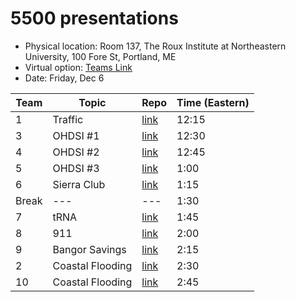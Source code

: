 
# 5500 presentations

* Physical location: Room 137, The Roux Institute at Northeastern University, 100 Fore St, Portland, ME
* Virtual option: [Teams Link](https://teams.microsoft.com/l/meetup-join/19%3ameeting_NzU2YzkxYjUtYjcwNi00NTU0LWJkNTYtZmQ2MGJkOGRkMjlj%40thread.v2/0?context=%7b%22Tid%22%3a%22a8eec281-aaa3-4dae-ac9b-9a398b9215e7%22%2c%22Oid%22%3a%2298c8c4a8-04aa-4eda-bf8b-20d2edce331c%22%7d)
* Date: Friday, Dec 6

| Team | Topic            | Repo | Time (Eastern)  |
| ---  | ---              | ---  | ---   |
| 1    | Traffic          | [link](https://github.com/ds5500/project-rachel-zhaozhao) | 12:15 |
| 3    | OHDSI #1         | [link](https://github.com/ds5500/project-cbt87) | 12:30 |
| 4    | OHDSI #2         | [link](https://github.com/ds5500/project-jonaseichenlaub) | 12:45 |
| 5    | OHDSI #3         | [link](https://github.com/ds5500/project-Qiushi-Xia) | 1:00  |
| 6    | Sierra Club      | [link](https://github.com/ds5500/project-darrenfishell) | 1:15  |
| Break| ---              | --- | 1:30  |
| 7    | tRNA             | [link](https://github.com/ds5500/project-Samee-Mushtak-25) | 1:45  |
| 8    | 911              | [link](https://github.com/ds5500/project-Hy371449) | 2:00  |
| 9    | Bangor Savings   | [link](https://github.com/ds5500/project-Jeff-Roux) | 2:15  |
| 2    | Coastal Flooding | [link](https://github.com/ds5500/project-dominicdill) | 2:30  |
| 10   | Coastal Flooding | [link](https://github.com/ds5500/project-HEPINGSUN) | 2:45  |
